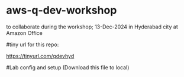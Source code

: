 # aws-q-dev-workshop
to collaborate during the workshop; 13-Dec-2024 in Hyderabad city at Amazon Office


#tiny url for this repo:

https://tinyurl.com/qdevhyd

#Lab config and setup (Download this file to local)


